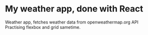 # My weather app, done with React

Weather app, fetches weather data from openweathermap.org API
Practising flexbox and grid sametime.
